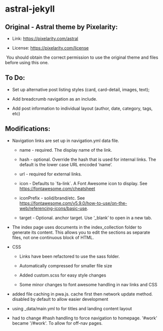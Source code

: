 astral-jekyll
=============

Original - Astral theme by Pixelarity:
--------------------------------------

-   Link: https://pixelarity.com/astral

-   License: https://pixelarity.com/license

 You should obtain the correct permission to use the original theme and files
before using this one.

To Do:
------

-   Set up alternative post listing styles (card, card-detail, images, text);

-   Add breadcrumb navigation as an include.

-   Add post information to individual layout (author, date, category, tags,
    etc)

Modifications:
--------------

-   Navigation links are set up in navigation.yml data file.

    -   name - required. The display name of the link.

    -   hash - optional. Override the hash that is used for internal links. The
        default is the lower case URL encoded ‘name’.

    -   url - required for external links.

    -   icon - Defaults to \`fa-link\`. A Font Awesome icon to display. See
        https://fontawesome.com/cheatsheet

    -   iconPrefix - solid/brand/etc. See
        https://fontawesome.com/v5.9.0/how-to-use/on-the-web/referencing-icons/basic-use.

    -   target - Optional. anchor target. Use ‘_blank’ to open in a new tab.

-   The index page uses documents in the index_collection folder to generate its
    content. This allows you to edit the sections as separate files, not one
    continuous block of HTML.

-   CSS

    -   Links have been refactored to use the sass folder.

    -   Automatically compressed for smaller file size

    -   Added custom.scss for easy style changes

    -   Some minor changes to font awesome handling in nav links and CSS

-   added file caching in pwa.js. cache first then network update method.
    disabled by default to allow easier development

-   using \_data/main.yml to for titles and landing content layout

-   had to change \#hash handling to force navigation to homepage. '\#work'
    became '/\#work'. To allow for off-nav pages.

